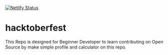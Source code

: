 [![Netlify Status](https://api.netlify.com/api/v1/badges/1185ca04-8e22-48f8-a149-8a846f9ddd3f/deploy-status)](https://app.netlify.com/sites/gyd-hacktoberfest/deploys)

# hacktoberfest

This Repo is designed for Beginner Developer to learn contributing on Open Source by make simple profile and calculator on this repo.
